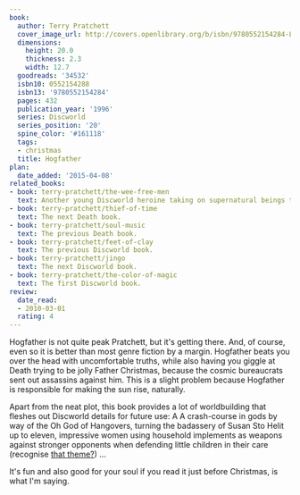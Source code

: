 ```yaml
---
book:
  author: Terry Pratchett
  cover_image_url: http://covers.openlibrary.org/b/isbn/9780552154284-L.jpg
  dimensions:
    height: 20.0
    thickness: 2.3
    width: 12.7
  goodreads: '34532'
  isbn10: 0552154288
  isbn13: '9780552154284'
  pages: 432
  publication_year: '1996'
  series: Discworld
  series_position: '20'
  spine_color: '#161118'
  tags:
  - christmas
  title: Hogfather
plan:
  date_added: '2015-04-08'
related_books:
- book: terry-pratchett/the-wee-free-men
  text: Another young Discworld heroine taking on supernatural beings to defend the children in her care …
- book: terry-pratchett/thief-of-time
  text: The next Death book.
- book: terry-pratchett/soul-music
  text: The previous Death book.
- book: terry-pratchett/feet-of-clay
  text: The previous Discworld book.
- book: terry-pratchett/jingo
  text: The next Discworld book.
- book: terry-pratchett/the-color-of-magic
  text: The first Discworld book.
review:
  date_read:
  - 2010-03-01
  rating: 4
---
```


Hogfather is not quite peak Pratchett, but it's getting there. And, of course, even so it is better than most genre
fiction by a margin. Hogfather beats you over the head with uncomfortable truths, while also having you giggle at Death
trying to be jolly Father Christmas, because the cosmic bureaucrats sent out assassins against him. This is a slight
problem because Hogfather is responsible for making the sun rise, naturally.

Apart from the neat plot, this book provides a lot of worldbuilding that fleshes out Discworld details for future use: A
A crash-course in gods by way of the Oh God of Hangovers, turning the badassery of Susan Sto Helit up to eleven,
impressive women using household implements as weapons against stronger opponents when defending little children in
their care (recognise [that theme?](https://books.rixx.de/terry-pratchett/the-wee-free-men/)) …

It's fun and also good for your soul if you read it just before Christmas, is what I'm saying.
